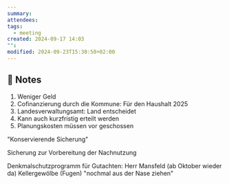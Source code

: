 ```yaml
---
summary: 
attendees: 
tags:
  - meeting
created: 2024-09-17 14:03
"": 
modified: 2024-09-23T15:30:50+02:00
---
```

##  📝 Notes

1. Weniger Geld
2. Cofinanzierung durch die Kommune: Für den Haushalt 2025
3. Landesverwaltungsamt: Land entscheidet
4. Kann auch kurzfristig erteilt werden
5. Planungskosten müssen vor geschossen

"Konservierende Sicherung"

Sicherung zur Vorbereitung der Nachnutzung

Denkmalschutzprogramm für Gutachten: Herr Mansfeld (ab Oktober wieder da) Kellergewölbe (Fugen) "nochmal aus der Nase ziehen"

